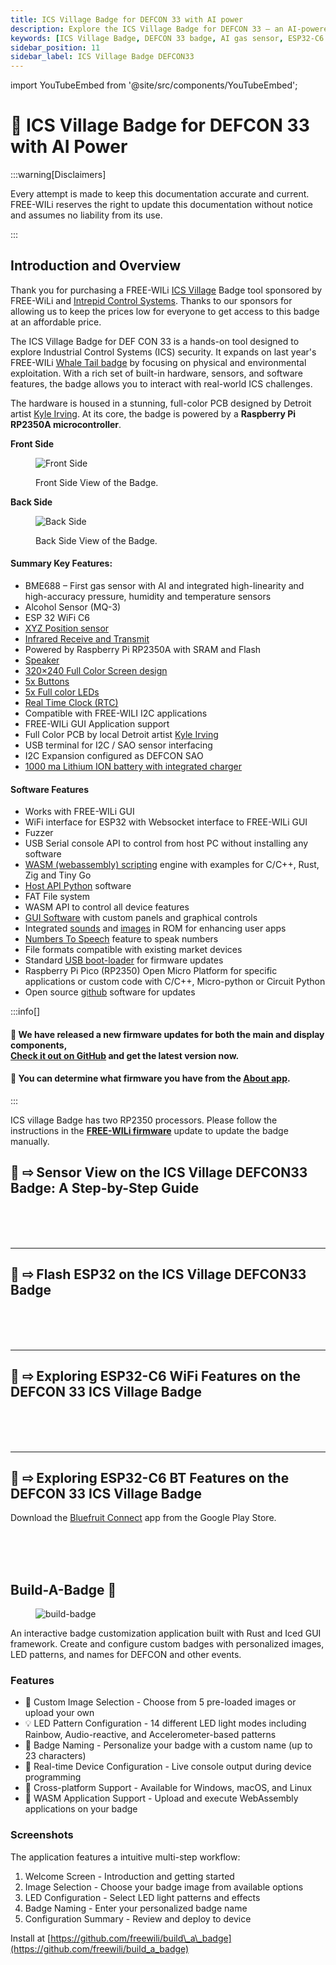 ```yaml
---
title: ICS Village Badge for DEFCON 33 with AI power
description: Explore the ICS Village Badge for DEFCON 33 — an AI-powered hardware platform with gas & alcohol sensors, ESP32 Wi-Fi, RTC, and WASM scripting. Designed for hands-on ICS security, featuring a full-color screen, GUI support, and open-source tools.
keywords: [ICS Village Badge, DEFCON 33 badge, AI gas sensor, ESP32-C6 WiFi, RP2350 microcontroller, WASM scripting, ICS security hardware, FREE-WILi, Zig, Rust, CircuitPython, MicroPython, I2C SAO expansion, real-time clock, GUI badge interface]
sidebar_position: 11
sidebar_label: ICS Village Badge DEFCON33
---
```


import YouTubeEmbed from '@site/src/components/YouTubeEmbed';

# 🤖 ICS Village Badge for DEFCON 33 with AI Power

:::warning[Disclaimers]

Every attempt is made to keep this documentation accurate and current. FREE-WILi reserves the right to update this documentation without notice and assumes no liability from its use.

:::

## Introduction and Overview

Thank you for purchasing a FREE-WILi [ICS Village](https://icsvillage.com/) Badge tool sponsored by FREE-WiLi and [Intrepid Control Systems](https://intrepidcs.com/). Thanks to our sponsors for allowing us to keep the prices low for everyone to get access to this badge at an affordable price.

The ICS Village Badge for DEF CON 33 is a hands-on tool designed to explore Industrial Control Systems (ICS) security. It expands on last year's FREE-WILi [Whale Tail badge](https://freewili.com/products/whale-tail/) by focusing on physical and environmental exploitation. With a rich set of built-in hardware, sensors, and software features, the badge allows you to interact with real-world ICS challenges.

The hardware is housed in a stunning, full-color PCB designed by Detroit artist [Kyle Irving](https://www.kyleriseirving.com/). At its core, the badge is powered by a **Raspberry Pi RP2350A microcontroller**.

**Front Side**

<div class="text--center">

<figure>

![Front Side](./assets/front-side.jpg "Front Side")
<figcaption>Front Side View of the Badge.</figcaption>
</figure>
</div>

**Back Side**

<div class="text--center">

<figure>

![Back Side](./assets/back-side.jpg "Back Side")
<figcaption>Back Side View of the Badge.</figcaption>
</figure>
</div>

#### Summary Key Features:

* BME688 – First gas sensor with AI and integrated high-linearity and high-accuracy pressure, humidity and temperature sensors   
* Alcohol Sensor (MQ-3)  
* ESP 32 WiFi C6  
* [XYZ Position sensor](../gui-screen-buttons-and-lights/accelerometer/)   
* [Infrared Receive and Transmit](../gui-screen-buttons-and-lights/ir-infrared-devices/)  
* Powered by Raspberry Pi RP2350A with SRAM and Flash  
* [Speaker](../gui-screen-buttons-and-lights/making-sounds/)  
* [320×240 Full Color Screen design](../gui-screen-buttons-and-lights/displaying-images/)  
* [5x Buttons](../gui-screen-buttons-and-lights/buttons/)   
* [5x Full color LEDs](../gui-screen-buttons-and-lights/led-light-show/)  
* [Real Time Clock (RTC)](../gui-screen-buttons-and-lights/rtc-real-time-clock/)  
* Compatible with FREE-WILI I2C applications  
* FREE-WILi GUI Application support  
* Full Color PCB by local Detroit artist [Kyle Irving](https://www.kyleriseirving.com/)  
* USB terminal for I2C / SAO sensor interfacing  
* I2C Expansion configured as DEFCON SAO  
* [1000 ma Lithium ION battery with integrated charger](../gui-screen-buttons-and-lights/li-ion-battery-and-power-management/)

#### Software Features

* Works with FREE-WILi GUI  
* WiFi interface for ESP32 with Websocket interface to FREE-WILi GUI  
* Fuzzer  
* USB Serial console API to control from host PC without installing any software  
* [WASM (webassembly) scripting](../io-app/scripting-with-wasm/) engine with examples for C/C++, Rust, Zig and Tiny Go  
* [Host API Python](https://github.com/freewili/freewili-python/) software  
* FAT File system  
* WASM API to control all device features  
* [GUI Software](../gui-screen-buttons-and-lights/) with custom panels and graphical controls  
* Integrated [sounds](../gui-screen-buttons-and-lights/making-sounds/) and [images](../gui-screen-buttons-and-lights/displaying-images/) in ROM for enhancing user apps  
* [Numbers To Speech](../gui-screen-buttons-and-lights/making-sounds/) feature to speak numbers  
* File formats compatible with existing market devices  
* Standard [USB boot-loader](../freewili-firmware-update/) for firmware updates  
* Raspberry Pi Pico (RP2350) Open Micro Platform for specific applications or custom code with C/C++, Micro-python or Circuit Python  
* Open source [github](https://github.com/freewili/) software for updates

:::info[]
<h4>🚀 We have released a new firmware updates for both the main and display components, <br class="br-mobile" /> <a target="_blank" rel="noopener noreferrer" href="https://github.com/freewili/freewili-firmware" class="highlight">Check it out on GitHub</a> and get the latest version now.</h4>
<h4>📱 You can determine what firmware you have from the <a target="_self" rel="noopener noreferrer" href="../gui-screen-buttons-and-lights/about-app/" class="highlight-app">About app</a>. </h4>
:::

<br/>

ICS village Badge has two RP2350 processors. Please follow the instructions in the **[FREE-WILi firmware](../freewili-firmware-update/)** update to update the badge manually. 

## 🎥 ⇨ Sensor View on the ICS Village DEFCON33 Badge: A Step-by-Step Guide

<YouTubeEmbed videoId="SxH4wWSY1L0" />

<br/><br/><br/>

---

## 🎥 ⇨ Flash ESP32 on the ICS Village DEFCON33 Badge

<YouTubeEmbed videoId="hH2B_Icv48Y" />

<br/><br/><br/>

---

## 🎥 ⇨ Exploring ESP32-C6 WiFi Features on the DEFCON 33 ICS Village Badge

<YouTubeEmbed videoId="wAfkV-FpKPw" />

<br/><br/><br/>

---

## 🎥 ⇨ Exploring ESP32-C6 BT Features on the DEFCON 33 ICS Village Badge

Download the [Bluefruit Connect](https://play.google.com/store/apps/details?id=com.adafruit.bluefruit.le.connect&hl=en&gl=US&pli=1) app from the Google Play Store.

<YouTubeEmbed videoId="JAblyfNM6ss" />

<br/><br/><br/>

## Build-A-Badge 🚀

<div class="text--center">

<figure>

![build-badge](./assets/build-badge.jpg "build-badge")
<figcaption></figcaption>
</figure>
</div>

An interactive badge customization application built with Rust and Iced GUI framework. Create and configure custom badges with personalized images, LED patterns, and names for DEFCON and other events.

### **Features**

* 🎨 Custom Image Selection \- Choose from 5 pre-loaded images or upload your own  
* 💡 LED Pattern Configuration \- 14 different LED light modes including Rainbow, Audio-reactive, and Accelerometer-based patterns  
* 📝 Badge Naming \- Personalize your badge with a custom name (up to 23 characters)  
* 🔧 Real-time Device Configuration \- Live console output during device programming  
* 📱 Cross-platform Support \- Available for Windows, macOS, and Linux  
* 🚀 WASM Application Support \- Upload and execute WebAssembly applications on your badge

### **Screenshots**

The application features a intuitive multi-step workflow:

1. Welcome Screen \- Introduction and getting started  
2. Image Selection \- Choose your badge image from available options  
3. LED Configuration \- Select LED light patterns and effects  
4. Badge Naming \- Enter your personalized badge name  
5. Configuration Summary \- Review and deploy to device

Install at [https://github.com/freewili/build\_a\_badge](https://github.com/freewili/build_a_badge) 